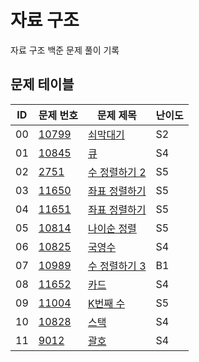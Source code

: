 # 자료 구조 <Data Structure>
자료 구조 백준 문제 풀이 기록
## 문제 테이블
| ID | 문제 번호                                          | 문제 제목                                                                                              | 난이도 |
|----|------------------------------------------------|----------------------------------------------------------------------------------------------------|-----|
| 00 | [10799](https://www.acmicpc.net/problem/10799) | [쇠막대기](https://github.com/MillPRE/Baekjoon-Algorithm/blob/master/data_structure/10799/main.py)     | S2  |
| 01 | [10845](https://www.acmicpc.net/problem/10845) | [큐](https://github.com/MillPRE/Baekjoon-Algorithm/blob/master/data_structure/10845/main.py)        | S4  |
| 02 | [2751](https://www.acmicpc.net/problem/2751)   | [수 정렬하기 2](https://github.com/MillPRE/Baekjoon-Algorithm/blob/master/data_structure/2751/main.py)  | S5  |
| 03 | [11650](https://www.acmicpc.net/problem/11650) | [좌표 정렬하기](https://github.com/MillPRE/Baekjoon-Algorithm/blob/master/data_structure/11650/main.py)  | S5  |
| 04 | [11651](https://www.acmicpc.net/problem/11651) | [좌표 정렬하기](https://github.com/MillPRE/Baekjoon-Algorithm/blob/master/data_structure/11651/main.py)  | S5  |
| 05 | [10814](https://www.acmicpc.net/problem/10814) | [나이순 정렬](https://github.com/MillPRE/Baekjoon-Algorithm/blob/master/data_structure/10814/main.py)   | S5  |
| 06 | [10825](https://www.acmicpc.net/problem/10825) | [국영수](https://github.com/MillPRE/Baekjoon-Algorithm/blob/master/data_structure/10814/main.py)      | S4  |
| 07 | [10989](https://www.acmicpc.net/problem/10989) | [수 정렬하기 3](https://github.com/MillPRE/Baekjoon-Algorithm/blob/master/data_structure/10989/main.py) | B1  |
| 08 | [11652](https://www.acmicpc.net/problem/11652) | [카드](https://github.com/MillPRE/Baekjoon-Algorithm/blob/master/data_structure/11652/main.py)       | S4  |
| 09 | [11004](https://www.acmicpc.net/problem/11004) | [K번째 수](https://github.com/MillPRE/Baekjoon-Algorithm/blob/master/data_structure/11004/main.py)    | S5  |
| 10 | [10828](https://www.acmicpc.net/problem/10828) | [스택](https://github.com/MillPRE/Baekjoon-Algorithm/blob/master/data_structure/10828/main.py)       | S4  |
| 11 | [9012](https://www.acmicpc.net/problem/9012)  | [괄호](https://github.com/MillPRE/Baekjoon-Algorithm/blob/master/data_structure/9012/main.py)        | S4  |

